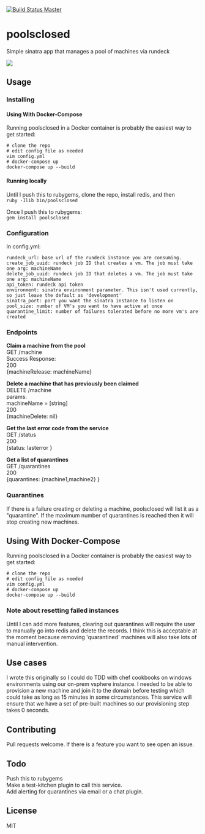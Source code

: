 [![Build Status Master](https://travis-ci.org/chrisevett/poolsclosed.svg?branch=master)](https://travis-ci.org/chef/chef)
# poolsclosed
Simple sinatra app that manages a pool of machines via rundeck

![](http://i.imgur.com/H4hb6dG.jpg)

## Usage

### Installing

#### Using With Docker-Compose
Running poolsclosed in a Docker container is probably the easiest way to get started:
```
# clone the repo
# edit config file as needed
vim config.yml
# docker-compose up 
docker-compose up --build
```

#### Running locally
Until I push this to rubygems, clone the repo, install redis, and then  
```ruby -Ilib bin/poolsclosed``` 

Once I push this to rubygems:  
```gem install poolsclosed```

### Configuration
In config.yml:   
```   
rundeck_url: base url of the rundeck instance you are consuming.      
create_job_uuid: rundeck job ID that creates a vm. The job must take one arg: machineName
delete_job_uuid: rundeck job ID that deletes a vm. The job must take one arg: machineName 
api_token: rundeck api token
environment: sinatra environment parameter. This isn't used currently, so just leave the default as 'development'
sinatra_port: port you want the sinatra instance to listen on 
pool_size: number of VM's you want to have active at once
quarantine_limit: number of failures tolerated before no more vm's are created
```    
      
### Endpoints

**Claim a machine from the pool**  
GET /machine  
Success Response:  
200  
{machineRelease: machineName}    

**Delete a machine that has previously been claimed**  
DELETE /machine  
params:   
machineName = [string]  
200  
{machineDelete: nil}  

**Get the last error code from the service**  
GET /status  
200  
{status: lasterror }  

**Get a list of quarantines**  
GET /quarantines  
200  
{quarantines: {machine1,machine2} }  

### Quarantines
If there is a failure creating or deleting a machine, poolsclosed will list it as a "quarantine". If the maximum number of quarantines is reached then it will stop creating new machines.   

## Using With Docker-Compose
Running poolsclosed in a Docker container is probably the easiest way to get started:
```
# clone the repo
# edit config file as needed
vim config.yml
# docker-compose up 
docker-compose up --build
```

### Note about resetting failed instances 
Until I can add more features, clearing out quarantines will require the user to manually go into redis and delete the records. I think this is acceptable at the moment because removing 'quarantined' machines will also take lots of manual intervention.   

## Use cases

I wrote this originally so I could do TDD with chef cookbooks on windows environments using our on-prem vsphere instance. I needed to be able to provision a new machine and join it to the domain before testing which could take as long as 15 minutes in some circumstances. This service will ensure that we have a set of pre-built machines so our provisioning step takes 0 seconds.   

## Contributing
Pull requests welcome. If there is a feature you want to see open an issue.  

## Todo 
Push this to rubygems  
Make a test-kitchen plugin to call this service.  
Add alerting for quarantines via email or a chat plugin.    

## License
MIT  
 
